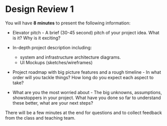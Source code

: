 # Design Review 1

You will have **8 minutes** to present the following information:

- Elevator pitch - A brief (30-45 second) pitch of your project idea.
What is it? Why is it exciting?

- In-depth project description including:
  - system and infrastructure architecture diagrams.
  - UI Mockups (sketches/wireframes)

- Project roadmap with big picture features and a rough timeline -
In what order will you tackle things? How long do you expect each aspect to take?

- What are you the most worried about - The big unknowns, assumptions, showstoppers
in your project. What have you done so far to understand these better, what are your next steps?

There will be a few minutes at the end for questions and to collect feedback from the class and teaching team.
